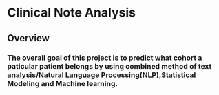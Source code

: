 # Clinical Note Analysis
## Overview
### The overall goal of this project is to predict what cohort a paticular patient belongs by using combined method of text analysis/Natural Language Processing(NLP),Statistical Modeling and Machine learning. 
